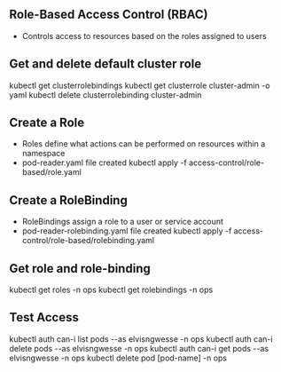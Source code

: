 
## Role-Based Access Control (RBAC) ##
- Controls access to resources based on the roles assigned to users

## Get and delete default cluster role ##
kubectl get clusterrolebindings
kubectl get clusterrole cluster-admin -o yaml
kubectl delete clusterrolebinding cluster-admin

## Create a Role ##
- Roles define what actions can be performed on resources within a namespace
- pod-reader.yaml file created
kubectl apply -f access-control/role-based/role.yaml


## Create a RoleBinding ##
- RoleBindings assign a role to a user or service account
- pod-reader-rolebinding.yaml file created
kubectl apply -f access-control/role-based/rolebinding.yaml

## Get role and role-binding ##
kubectl get roles -n ops
kubectl get rolebindings -n ops

## Test Access ##
kubectl auth can-i list pods --as elvisngwesse -n ops
kubectl auth can-i delete pods --as elvisngwesse -n ops
kubectl auth can-i get pods --as elvisngwesse -n ops
kubectl delete pod [pod-name] -n ops
